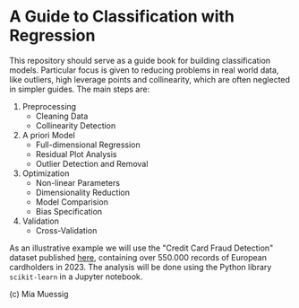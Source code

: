 # A Guide to Classification with Regression

This repository should serve as a guide book for building classification models. Particular focus is given to reducing problems in real world data, like outliers, high leverage points and collinearity, which are often neglected in simpler guides. The main steps are:

1) Preprocessing
    * Cleaning Data
    * Collinearity Detection
2) A priori Model
    * Full-dimensional Regression
    * Residual Plot Analysis
    * Outlier Detection and Removal
3) Optimization
    * Non-linear Parameters
    * Dimensionality Reduction
    * Model Comparision
    * Bias Specification
4) Validation
    * Cross-Validation

As an illustrative example we will use the "Credit Card Fraud Detection" dataset published [here](https://www.kaggle.com/dsv/6492730), containing over 550.000 records of European cardholders in 2023. The analysis will be done using the Python library `scikit-learn` in a Jupyter notebook.

(c) Mia Muessig
